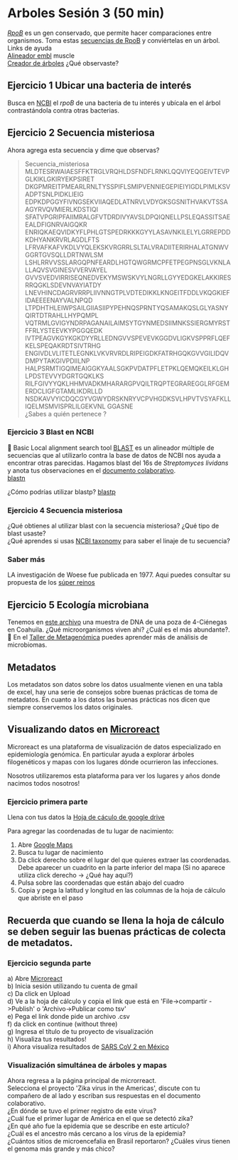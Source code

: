 # Arboles Sesión 3 (50 min)
[_RpoB_](https://en.wikipedia.org/wiki/RpoB) es un gen conservado, que permite hacer comparaciones entre organismos.
Toma estas [secuencias de RpoB](https://github.com/nselem/tcj-cimat2022/blob/master/files/SecuenciasRpob.fasta)  y conviértelas en un árbol.  
Links de ayuda  
[Alineador embl](https://www.ebi.ac.uk/Tools/msa/clustalw2/) muscle  
[Creador de árboles](http://www.phylogeny.fr/simple_phylogeny.cgi) 
¿Qué observaste?  

## Ejercicio 1 Ubicar una bacteria de interés  
Busca en [NCBI](https://www.ncbi.nlm.nih.gov/) el _rpoB_ de una bacteria de tu interés y ubícala en el árbol contrastándola contra otras bacterias.  

## Ejercicio 2 Secuencia misteriosa   
Ahora agrega esta secuencia y dime que observas?  
>Secuencia_misteriosa  
MLDTESRWAIAESFFKTRGLVRQHLDSFNDFLRNKLQQVIYEQGEIVTEVPGLKIKLGKIRYEKPSIRET
DKGPMREITPMEARLRNLTYSSPIFLSMIPVENNIEGEPIEIYIGDLPIMLKSVADPTSNLPIDKLIEIG
EDPKDPGGYFIVNGSEKVIIAQEDLATNRVLVDYGKSGSNITHVAKVTSSAAGYRVQVMIERLKDSTIQI
SFATVPGRIPFAIIMRALGFVTDRDIVYAVSLDPQIQNELLPSLEQASSITSAEEALDFIGNRVAIGQKR
ENRIQKAEQVIDKYFLPHLGTSPEDRKKKGYYLASAVNKILELYLGRREPDDKDHYANKRVRLAGDLFTS
LFRVAFKAFVKDLVYQLEKSKVRGRRLSLTALVRADIITERIRHALATGNWVGGRTGVSQLLDRTNWLSM
LSHLRRVVSSLARGQPNFEARDLHGTQWGRMCPFETPEGPNSGLVKNLALLAQVSVGINESVVERVAYEL
GVVSVEDVIRRISEQNEDVEKYMSWSKVYLNGRLLGYYEDGKELAKKIRESRRQGKLSDEVNVAYIATDY
LNEVHINCDAGRVRRPLIIVNNGTPLVDTEDIKKLKNGEITFDDLVKQGKIEFIDAEEEENAYVALNPQD
LTPDHTHLEIWPSAILGIIASIIPYPEHNQSPRNTYQSAMAKQSLGLYASNYQIRTDTRAHLLHYPQMPL
VQTRMLGVIGYNDRPAGANAILAIMSYTGYNMEDSIIMNKSSIERGMYRSTFFRLYSTEEVKYPGGQEDK
IVTPEAGVKGYKGKDYYRLLEDNGVVSPEVEVKGGDVLIGKVSPPRFLQEFKELSPEQAKRDTSIVTRHG
ENGIVDLVLITETLEGNKLVKVRVRDLRIPEIGDKFATRHGQKGVVGILIDQVDMPYTAKGIVPDIILNP
HALPSRMTIGQIMEAIGGKYAALSGKPVDATPFLETPKLQEMQKEILKLGHLPDSTEVVYDGRTGQKLKS
RILFGIVYYQKLHHMVADKMHARARGPVQILTRQPTEGRAREGGLRFGEMERDCLIGFGTAMLIKDRLLD
NSDKAVVYICDQCGYVGWYDRSKNRYVCPVHGDKSVLHPVTVSYAFKLLIQELMSMVISPRLILGEKVNL
GGASNE  
¿Sabes a quién pertenece ?

### Ejercicio 3 Blast en NCBI
🔎 Basic Local alignment search tool [BLAST](https://blast.ncbi.nlm.nih.gov/Blast.cgi?PAGE=Proteins) es un alineador múltiple de secuencias que al utilizarlo contra la base de datos de NCBI nos ayuda a encontrar otras parecidas.
Hagamos blast del 16s de _Streptomyces lividans_ y anota tus observaciones en el [documento colaborativo](https://etherpad.wikimedia.org/p/tsjcimat2022).  
[blastn](https://blast.ncbi.nlm.nih.gov/Blast.cgi?PAGE_TYPE=BlastSearch)  

¿Cómo podrías utilizar blastp? 
[blastp](https://blast.ncbi.nlm.nih.gov/Blast.cgi?PAGE=Proteins)  

### Ejercicio 4  Secuencia misteriosa  
¿Qué obtienes al utilizar blast con la secuencia misteriosa? ¿Qué tipo de blast usaste?  
¿Qué aprendes si usas [NCBI taxonomy](https://www.ncbi.nlm.nih.gov/taxonomy) para saber el linaje de tu secuencia?  

### Saber más
LA investigación de Woese fue publicada en 1977. Aqui puedes consultar su propuesta de los [súper reinos](https://www.pnas.org/doi/10.1073/pnas.74.11.5088#supplementary-materials)

## Ejercicio 5 Ecología microbiana
 Tenemos en [este archivo](https://github.com/nselem/tcj-cimat2022/blob/master/files/metagenoma.fasta) una muestra de DNA de una poza de 4-Ciénegas en Coahuila. ¿Qué microorganismos viven ahi? ¿Cuál es el más abundante?. 
 🔎 En el [Taller de Metagenómica](https://carpentries-lab.github.io/metagenomics-workshop/) puedes aprender más de análisis de microbiomas.

## Metadatos  
Los metadatos son datos sobre los datos usualmente vienen en una tabla de excel, hay una serie de consejos sobre buenas prácticas de toma de metadatos. En cuanto a los datos las buenas prácticas nos dicen que siempre conservemos los datos originales.    

## Visualizando datos en [Microreact  ](https://microreact.org/)   

Microreact es una plataforma de visualización de datos especializado en epidemiología genómica. En particular ayuda a explorar árboles filogenéticos y mapas con los lugares dónde ocurrieron las infecciones.  

Nosotros utilizaremos esta plataforma para ver los lugares y años donde nacimos todos nosotros!   

###   Ejercicio primera parte
Llena con tus datos la [Hoja de cáculo de google drive ](https://docs.google.com/spreadsheets/d/19_9jTWjhbPhkDd-mGMBmxuycgxJek9FrbsIV7J79YKI/edit?usp=sharing)
  
Para agregar las coordenadas de tu lugar de nacimiento:
1) Abre [Google Maps  ](https://www.google.com.mx/maps)  
2) Busca tu lugar de nacimiento  
3) Da click derecho sobre el lugar del que quieres extraer las coordenadas. Debe aparecer un cuadrito en la parte inferior del mapa    (Si no aparece utiliza click derecho -> ¿Qué hay aquí?)
4) Pulsa sobre las coordenadas que están abajo del cuadro  
5) Copia y pega la latitud y longitud en las columnas de la hoja de cálculo que abriste en el paso   

## Recuerda que cuando se llena la hoja de cálculo se deben seguir las buenas prácticas de colecta de metadatos.

###   Ejercicio segunda parte
a) Abre [Microreact  ](https://microreact.org/)  
b) Inicia sesión utilizando tu cuenta de gmail  
c) Da click en Upload  
d) Ve a la hoja de cálculo y copia el link que está en 'File->compartir ->Publish' o 'Archivo->Publicar como tsv'  
e) Pega el link donde pide un archivo .csv  
f) da click en continue (without three)  
g) Ingresa el título de tu proyecto de visualización  
h) Visualiza tus resultados!  
i) Ahora visualiza resultados de [SARS CoV 2 en México](https://microreact.org/project/85AjpLvyqtUwLK133WGM3x-variantes-sars-cov-2-2022-enero)


### Visualización simultánea de árboles y mapas
Ahora regresa a la página principal de microrreact.  
Selecciona el proyecto 'Zika virus in the Americas', discute con tu compañero de al lado y escriban sus respuestas en el documento colaborativo.  
¿En dónde se tuvo el primer registro de este virus?  
¿Cuál fue el primer lugar de América en el que se detectó zika?  
¿En qué año fue la epidemia que se describe en este artículo?  
¿Cuál es el ancestro más cercano a los virus de la epidemia?  
¿Cuántos sitios de microencefalia en Brasil reportaron?
¿Cuáles virus tienen el genoma más grande y más chico?







